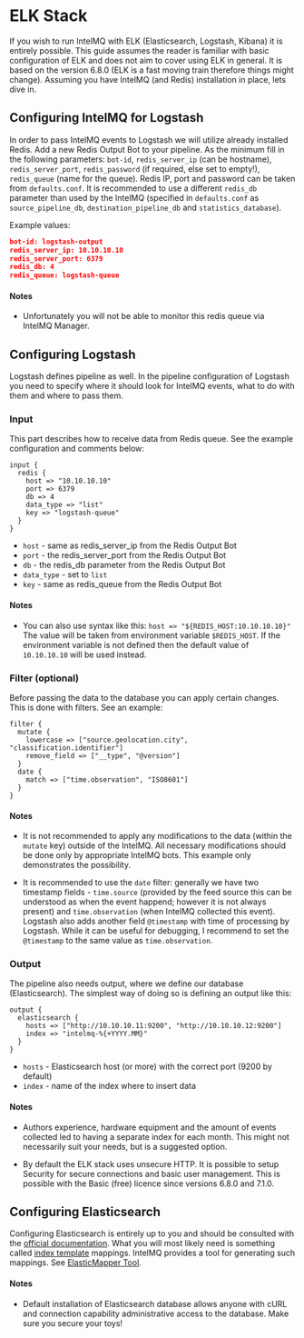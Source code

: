 # ELK Stack

If you wish to run IntelMQ with ELK (Elasticsearch, Logstash, Kibana) it is entirely possible. This guide assumes the reader is familiar with basic configuration of ELK and does not aim to cover using ELK in general. It is based on the version 6.8.0 (ELK is a fast moving train therefore things might change). Assuming you have IntelMQ (and Redis) installation in place, lets dive in.

## Configuring IntelMQ for Logstash

In order to pass IntelMQ events to Logstash we will utilize already installed Redis. Add a new Redis Output Bot to your pipeline. As the minimum fill in the following parameters: `bot-id`, `redis_server_ip` (can be hostname), `redis_server_port`, `redis_password` (if required, else set to empty!), `redis_queue` (name for the queue). Redis IP, port and password can be taken from `defaults.conf`. It is recommended to use a different `redis_db` parameter than used by the IntelMQ (specified in `defaults.conf` as `source_pipeline_db`, `destination_pipeline_db` and `statistics_database`).

Example values:
```json
bot-id: logstash-output
redis_server_ip: 10.10.10.10
redis_server_port: 6379
redis_db: 4
redis_queue: logstash-queue
```

#### Notes

* Unfortunately you will not be able to monitor this redis queue via IntelMQ Manager.


## Configuring Logstash

Logstash defines pipeline as well. In the pipeline configuration of Logstash you need to specify where it should look for IntelMQ events, what to do with them and where to pass them.

### Input

This part describes how to receive data from Redis queue.
See the example configuration and comments below:

```
input {
  redis {
    host => "10.10.10.10"
    port => 6379
    db => 4 
    data_type => "list"
    key => "logstash-queue"
  }
}
```
* `host` - same as redis_server_ip from the Redis Output Bot
* `port` - the redis_server_port from the Redis Output Bot
* `db` - the redis_db parameter from the Redis Output Bot
* `data_type` - set to `list`
* `key` - same as redis_queue from the Redis Output Bot

#### Notes

* You can also use syntax like this: `host => "${REDIS_HOST:10.10.10.10}"`\
  The value will be taken from environment variable `$REDIS_HOST`. If the environment variable is not defined then the default value of `10.10.10.10` will be used instead.

### Filter (optional)

Before passing the data to the database you can apply certain changes. This is done with filters. See an example: 
```
filter {
  mutate {
    lowercase => ["source.geolocation.city", "classification.identifier"]
    remove_field => ["__type", "@version"]
  }
  date {
    match => ["time.observation", "ISO8601"]
  }
}
```

#### Notes

* It is not recommended to apply any modifications to the data (within the `mutate` key) outside of the IntelMQ. All necessary modifications should be done only by appropriate IntelMQ bots. This example only demonstrates the possibility.

* It is recommended to use the `date` filter: generally we have two timestamp fields - `time.source` (provided by the feed source this can be understood as when the event happend; however it is not always present) and `time.observation` (when IntelMQ collected this event). Logstash also adds another field `@timestamp` with time of processing by Logstash. While it can be useful for debugging, I recommend to set the `@timestamp` to the same value as `time.observation`.

### Output 

The pipeline also needs output, where we define our database (Elasticsearch). The simplest way of doing so is defining an output like this:
```
output {
  elasticsearch {
    hosts => ["http://10.10.10.11:9200", "http://10.10.10.12:9200"]
    index => "intelmq-%{+YYYY.MM}"
  }
}
```
* `hosts` - Elasticsearch host (or more) with the correct port (9200 by default)
* `index` - name of the index where to insert data

#### Notes
* Authors experience, hardware equipment and the amount of events collected led to having a separate index for each month. This might not necessarily suit your needs, but is a suggested option.

* By default the ELK stack uses unsecure HTTP. It is possible to setup Security for secure connections and basic user management. This is possible with the Basic (free) licence since versions 6.8.0 and 7.1.0.

## Configuring Elasticsearch

Configuring Elasticsearch is entirely up to you and should be consulted with the [official documentation](https://www.elastic.co/guide/en/elasticsearch/reference/index.html). What you will most likely need is something called [index template](https://www.elastic.co/guide/en/elasticsearch/reference/current/indices-templates.html) mappings. IntelMQ provides a tool for generating such mappings. See [ElasticMapper Tool](../contrib/elasticsearch/README.md).

#### Notes

* Default installation of Elasticsearch database allows anyone with cURL and connection capability administrative access to the database. Make sure you secure your toys!
